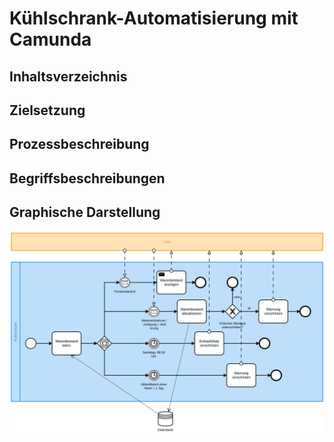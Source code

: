 # Kühlschrank-Automatisierung mit Camunda

## Inhaltsverzeichnis

## Zielsetzung

[//]: # "TODO: wozu dient der Geschäftsprozess, was soll mit ihm erreicht werden?"

## Prozessbeschreibung

[//]: # "TODO: kurze textliche Beschreibung des Geschäftsprozesses"

## Begriffsbeschreibungen

[//]: # "TODO: textliche Beschreibung der im Prozess vorkommenden Begriffe"

## Graphische Darstellung

![BPMN-Graphik](fridge-process.svg)
